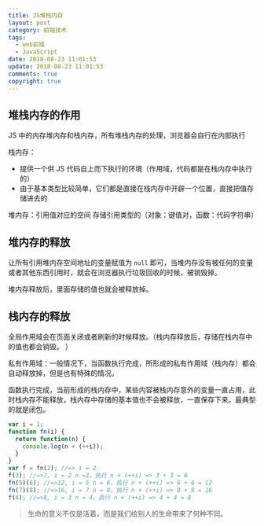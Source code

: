 ```yaml
---
title: JS堆栈内存
layout: post
category: 前端技术
tags:
  - web前端
  - JavaScript
date: 2018-08-23 11:01:53
update: 2018-08-23 11:01:53
comments: true
copyright: true
---
```

## 堆栈内存的作用
JS 中的内存堆内存和栈内存，所有堆栈内存的处理，浏览器会自行在内部执行

栈内存：
- 提供一个供 JS 代码自上而下执行的环境（作用域，代码都是在栈内存中执行的）
- 由于基本类型比较简单，它们都是直接在栈内存中开辟一个位置，直接把值存储进去的

堆内存：引用值对应的空间
存储引用类型的（对象：键值对，函数：代码字符串）
<!-- more -->

## 堆内存的释放
让所有引用堆内存空间地址的变量赋值为 `null` 即可，当堆内存没有被任何的变量或者其他东西引用时，就会在浏览器执行垃圾回收的时候，被销毁掉。

堆内存释放后，里面存储的值也就会被释放掉。

## 栈内存的释放
全局作用域会在页面关闭或者刷新的时候释放。（栈内存释放后，存储在栈内存中的值也都会销毁。
）

私有作用域：一般情况下，当函数执行完成，所形成的私有作用域（栈内存）都会自动释放掉，但是也有特殊的情况。

函数执行完成，当前形成的栈内存中，某些内容被栈内存意外的变量一直占用，此时栈内存不能释放，栈内存中存储的基本值也不会被释放，一直保存下来。最典型的就是闭包。

``` javascript
var i = 1;
function fn(i) {
  return function(n) {
    console.log(n + (++i));
  }
}
var f = fn(2); //=> i = 2
f(3); //=>7, i = 2 n =3，执行 n + (++i) => 3 + 3 = 6
fn(5)(6); //=>12, i = 5 n = 6，执行 n + (++i) => 6 + 6 = 12
fn(7)(8); //=>16, i = 7 n = 8，执行 n + (++i) => 8 + 8 = 16
f(4); //=>8, i = 3 n = 4，执行 n + (++i) => 4 + 4 = 8
```

<blockquote class="blockquote-center">生命的意义不仅是活着，而是我们给别人的生命带来了何种不同。</blockquote>
